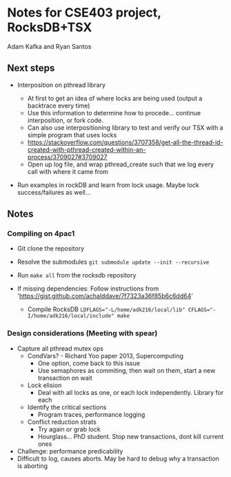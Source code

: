 # Notes for CSE403 project, RocksDB+TSX
Adam Kafka and Ryan Santos

## Next steps
- Interposition on pthread library
    - At first to get an idea of where locks are being used (output a backtrace every time)
    - Use this information to determine how to procede... continue interposition, or fork code.
    - Can also use interpositioning library to test and verify our TSX with a simple program that uses locks
    - https://stackoverflow.com/questions/3707358/get-all-the-thread-id-created-with-pthread-created-within-an-process/3709027#3709027
    - Open up log file, and wrap pthread\_create such that we log every call with where it came from

- Run examples in rockDB and learn from lock usage. Maybe lock success/failures as well...


## Notes
### Compiling on 4pac1
- Git clone the repository
- Resolve the submodules ``git submodule update --init --recursive``
- Run ``make all`` from the rocksdb repository


- If missing dependencies:
    Follow instructions from 'https://gist.github.com/achalddave/7f7323a36f85b6c6dd64'
    - Compile RocksDB ``LDFLAGS="-L/home/adk216/local/lib" CFLAGS="-I/home/adk216/local/include" make``


### Design considerations (Meeting with spear)
- Capture all pthread mutex ops
    - CondVars? - Richard Yoo paper 2013, Supercomputing
        - One option, come back to this issue
        - Use semaphores as commiting, then wait on them, start a new transaction on wait
    - Lock elision
        - Deal with all locks as one, or each lock independently. Library for each
    - Identify the critical sections
        - Program traces, performance logging
    - Conflict reduction strats
        - Try again or grab lock
        - Hourglass... PhD student. Stop new transactions, dont kill current ones
- Challenge: performance predicability
- Difficult to log, causes aborts. May be hard to debug why a transaction is aborting
